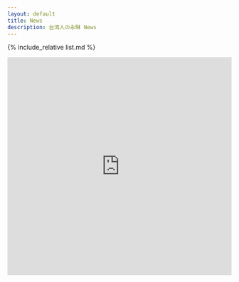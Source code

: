 ```yaml
---
layout: default
title: News
description: 台湾人の永琳 News
---
```


{% include_relative list.md %}

<iframe src="https://www.facebook.com/plugins/post.php?href=https%3A%2F%2Fm.facebook.com%2Fstory.php%3Fstory_fbid%3Dpfbid0iDxdvRgtTjRMLQVizcMSuShhmfWpNXk9xsdvvno7YA7m4RuNjsssJKAff1KB2SHzl%26id%3D441728309183753&width=500&show_text=true&height=491&appId" width="100%" height="491" style="border:none;overflow:hidden" scrolling="no" frameborder="0" allowfullscreen="true" allow="autoplay; clipboard-write; encrypted-media; picture-in-picture; web-share"></iframe>
